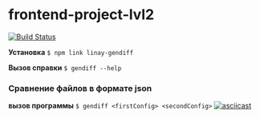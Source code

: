 # frontend-project-lvl2

[![Build Status](https://travis-ci.org/Lev93/frontend-project-lvl2.svg?branch=master)](https://travis-ci.org/Lev93/frontend-project-lvl2)

**Установка**
```$ npm link linay-gendiff```

**Вызов справки**
```$ gendiff --help```

### **Сравнение файлов в формате json**

**вызов программы**
```$ gendiff <firstConfig> <secondConfig>```
[![asciicast](https://asciinema.org/a/Q4Es1ffOH2lCdvUuLQzZ1mHuk.svg)](https://asciinema.org/a/Q4Es1ffOH2lCdvUuLQzZ1mHuk)